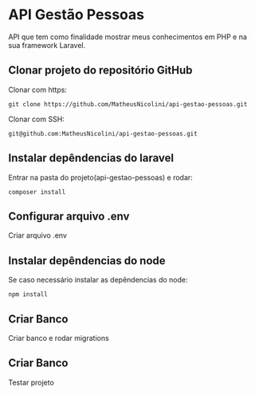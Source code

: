 # API Gestão Pessoas

API que tem como finalidade mostrar meus conhecimentos em PHP e na sua framework Laravel.

## Clonar projeto do repositório GitHub

Clonar com https: 

`git clone https://github.com/MatheusNicolini/api-gestao-pessoas.git`

Clonar com SSH:

`git@github.com:MatheusNicolini/api-gestao-pessoas.git`

## Instalar depêndencias do laravel

Entrar na pasta do projeto(api-gestao-pessoas) e rodar:

`composer install`

## Configurar arquivo .env

Criar arquivo .env

## Instalar depêndencias do node

Se caso necessário instalar as depêndencias do node:

`npm install`

## Criar Banco

Criar banco e rodar migrations

## Criar Banco

Testar projeto
